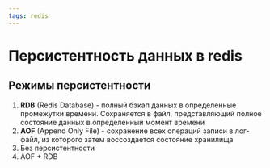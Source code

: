 ```yaml
---
tags: redis
---
```

# Персистентность  данных в redis



## Режимы персистентности
1. **RDB**  (Redis Database) - полный бэкап данных в определенные промежутки времени. Сохраняется в файл, представляющий полное состояние данных в определенный момент времени  
2. **AOF** (Append Only File) - сохранение всех операций записи в лог-файл, из которого затем воссоздается состояние хранилища  
3. Без персистентности
4. AOF + RDB

